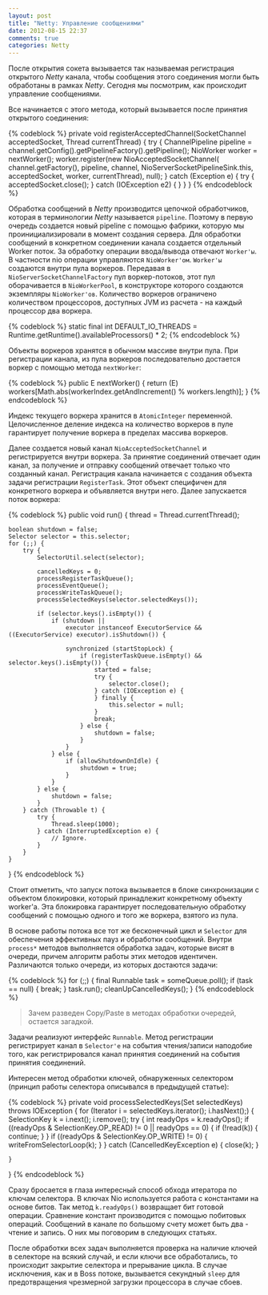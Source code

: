 ```yaml
---
layout: post
title: "Netty: Управление сообщениями"
date: 2012-08-15 22:37
comments: true
categories: Netty
---
```

После открытия сокета вызывается так называемая регистрация открытого *Netty* канала, чтобы сообщения этого соединения могли быть обработаны в рамках *Netty*. Сегодня мы посмотрим, как происходит управление сообщениями.

<!--more-->

Все начинается с этого метода, который вызывается после принятия открытого соединения:

{% codeblock %}
private void registerAcceptedChannel(SocketChannel acceptedSocket, Thread currentThread) {
	try {
		ChannelPipeline pipeline =
			channel.getConfig().getPipelineFactory().getPipeline();
		NioWorker worker = nextWorker();
		worker.register(new NioAcceptedSocketChannel(
				channel.getFactory(), pipeline, channel,
				NioServerSocketPipelineSink.this, acceptedSocket,
				worker, currentThread), null);
	} catch (Exception e) {
		try {
			acceptedSocket.close();
		} catch (IOException e2) {
		}
	}
}
{% endcodeblock %}

Обработка сообщений в *Netty* производится цепочкой обработчиков, которая в терминологии *Netty* называется `pipeline`. Поэтому в первую очередь создается новый pipeline с помощью фабрики, которую мы проинициализировали в момент создания сервера. Для обработки сообщений в конкретном соединении канала создается отдельный Worker поток. За обработку операции ввода/вывода отвечают `Worker'ы`. В частности nio операции управляются `NioWorker'ом`. `Worker'ы` создаются внутри пула воркеров. Передавая в `NioServerSocketChannelFactory` пул воркер-потоков, этот пул оборачивается в `NioWorkerPool`, в конструкторе которого создаются экземпляры `NioWorker'ов`. Количество воркеров ограничено количеством процессоров, доступных JVM из расчета - на каждый процессор два воркера.

{% codeblock %}
static final int DEFAULT_IO_THREADS = Runtime.getRuntime().availableProcessors() * 2;
{% endcodeblock %}

Объекты воркеров хранятся в обычном массиве внутри пула. При регистрации канала, из пула воркеров последовательно достается воркер с помощью метода `nextWorker`:

{% codeblock %}
public E nextWorker() {
	return (E) workers[Math.abs(workerIndex.getAndIncrement() % workers.length)];
}
{% endcodeblock %}

Индекс текущего воркера хранится в `AtomicInteger` переменной. Целочисленное деление индекса на количество воркеров в пуле гарантирует получение воркера в пределах массива воркеров.

Далее создается новый канал `NioAcceptedSocketChannel` и регистрируется внутри воркера. За принятие соединений отвечает один канал, за получение и отправку сообщений отвечает только что созданный канал. Регистрация канала начинается с создания объекта задачи регистрации `RegisterTask`. Этот объект специфичен для конкретного воркера и объявляется внутри него. Далее запускается поток воркера:

{% codeblock %}
public void run() {
	thread = Thread.currentThread();

	boolean shutdown = false;
	Selector selector = this.selector;
	for (;;) {
		try {
			SelectorUtil.select(selector);

			cancelledKeys = 0;
			processRegisterTaskQueue();
			processEventQueue();
			processWriteTaskQueue();
			processSelectedKeys(selector.selectedKeys());

			if (selector.keys().isEmpty()) {
				if (shutdown ||
					executor instanceof ExecutorService && ((ExecutorService) executor).isShutdown()) {

					synchronized (startStopLock) {
						if (registerTaskQueue.isEmpty() && selector.keys().isEmpty()) {
							started = false;
							try {
								selector.close();
							} catch (IOException e) {
							} finally {
								this.selector = null;
							}
							break;
						} else {
							shutdown = false;
						}
					}
				} else {
					if (allowShutdownOnIdle) {
						shutdown = true;
					}
				}
			} else {
				shutdown = false;
			}
		} catch (Throwable t) {
			try {
				Thread.sleep(1000);
			} catch (InterruptedException e) {
				// Ignore.
			}
		}
	}
}
{% endcodeblock %}

Стоит отметить, что запуск потока вызывается в блоке синхронизации с объектом блокировки, который принадлежит конкретному объекту worker'а. Эта блокировка гарантирует последовательную обработку сообщений с помощью одного и того же воркера, взятого из пула.

В основе работы потока все тот же бесконечный цикл и `Selector` для обеспечения эффективных пауз и обработки сообщений. Внутри `process*` методов выполняется обработка задач, которые висят в очереди, причем алгоритм работы этих методов идентичен. Различаются только очереди, из которых достаются задачи:

{% codeblock %}
for (;;) {
	final Runnable task = someQueue.poll();
	if (task == null) {
		break;
	}
	task.run();
	cleanUpCancelledKeys();
}
{% endcodeblock %}

> Зачем разведен Copy/Paste в методах обработки очередей, остается загадкой.

Задачи реализуют интерфейс `Runnable`. Метод регистрации регистрирует канал в `Selector'е` на события чтения/записи наподобие того, как регистрировался канал
 принятия соединений на события принятия соединений.
 
Интересен метод обработки ключей, обнаруженных селектором (принцип работы селектора описывался в предыдущей статье):

{% codeblock %}
private void processSelectedKeys(Set<SelectionKey> selectedKeys) throws IOException {
	for (Iterator<SelectionKey> i = selectedKeys.iterator(); i.hasNext();) {
		SelectionKey k = i.next();
		i.remove();
		try {
			int readyOps = k.readyOps();
			if ((readyOps & SelectionKey.OP_READ) != 0 || readyOps == 0) {
				if (!read(k)) {
					continue;
				}
			}
			if ((readyOps & SelectionKey.OP_WRITE) != 0) {
				writeFromSelectorLoop(k);
			}
		} catch (CancelledKeyException e) {
			close(k);
		}

	}
}
{% endcodeblock %}

Сразу бросается в глаза интересный способ обхода итератора по ключам селектора. В ключах Nio используется работа с константами на основе битов. Так метод `k.readyOps()` возвращает бит готовой операции. Сравнение констант производится с помощью побитовых операций. Сообщений в канале по большому счету может быть два - чтение и запись. О них мы поговорим в следующих статьях. 

После обработки всех задач выполняется проверка на наличие ключей в селекторе на всякий случай, и если ключи все обработались, то происходит закрытие селектора и прерывание цикла. В случае исключения, как и в Boss потоке, вызывается секундный `sleep` для предотвращения чрезмерной загрузки процессора в случае сбоев.

